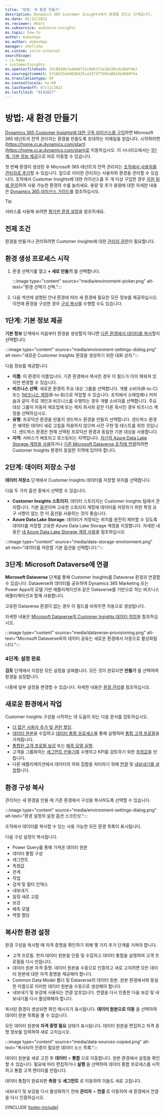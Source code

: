 ```yaml
---
title: '방법: 새 환경 만들기'
description: Dynamics 365 Customer Insights에서 환경을 만드는 단계입니다.
ms.date: 05/31/2022
ms.reviewer: mhart
ms.subservice: audience-insights
ms.topic: how-to
author: mukeshpo
ms.author: mukeshpo
manager: shellyha
ms.custom: intro-internal
searchScope:
- ci-home
- customerInsights
ms.openlocfilehash: 33c8910b7a4dd8723c0d62f2e28228cd2d8df4b7
ms.sourcegitcommit: 5716025eb4828425ca237377b02a892de8689f4a
ms.translationtype: HT
ms.contentlocale: ko-KR
ms.lasthandoff: 07/13/2022
ms.locfileid: "9142827"
---
```

# <a name="how-to-create-a-new-environment"></a>방법: 새 환경 만들기

[Dynamics 365 Customer Insights에 대한 구독 라이선스를 구입](paid-license.md)하면 Microsoft 365 테넌트의 전역 관리자는 환경을 만들도록 초대하는 이메일을 받습니다. 시작하려면 [https://home.ci.ai.dynamics.com/start](https://home.ci.ai.dynamics.com/start)로 이동하십시오. 이 시나리오에서는 [1단계: 기본 정보 제공](#step-1-provide-basic-information)으로 바로 이동할 수 있습니다.

첫 번째 환경이 생성된 후 Microsoft 365 테넌트의 전역 관리자는 [조직에서 사용자를 관리자로 추가](permissions.md)할 수 있습니다. 앞으로 이러한 관리자는 사용자와 환경을 관리할 수 있습니다. 조직에서 Customer Insights에 대한 라이선스를 두 개 이상 구입한 경우 [지원 팀에 문의](https://go.microsoft.com/fwlink/?linkid=2079641)하여 사용 가능한 환경의 수를 늘리세요. 용량 및 추가 용량에 대한 자세한 내용은 [Dynamics 365 라이선스 가이드](https://go.microsoft.com/fwlink/?LinkId=866544)를 참조하십시오.

> [!TIP]
> 서비스를 사용해 보려면 [평가판 환경 설정](trial-signup.md)을 참조하세요.

## <a name="prerequisites"></a>전제 조건

환경을 만들거나 관리하려면 Customer Insights에 대한 [관리자 권한](permissions.md)이 필요합니다.

## <a name="start-the-environment-creation-process"></a>환경 생성 프로세스 시작

1. 환경 선택기를 열고 **+ 새로 만들기** 를 선택합니다.
  
   :::image type="content" source="media/environment-picker.png" alt-text="환경 선택기 선택.":::

1. 다음 섹션에 설명된 안내 환경에 따라 새 환경에 필요한 모든 정보를 제공하십시오. 이전에 환경을 구성한 경우 [구성 복사](#copy-the-environment-configuration)를 수행할 수도 있습니다.

## <a name="step-1-provide-basic-information"></a>1단계: 기본 정보 제공

**기본 정보** 단계에서 처음부터 환경을 생성할지 아니면 [다른 환경에서 데이터를 복사](#copy-the-environment-configuration)할지 선택합니다.

   :::image type="content" source="media/environment-settings-dialog.png" alt-text="새로운 Customer Insights 환경을 생성하기 위한 대화 상자.":::

다음 정보를 제공합니다.

- **이름**: 이 환경의 이름입니다. 기존 환경에서 복사한 경우 이 필드가 이미 채워져 있지만 변경할 수 있습니다.
- **비즈니스 선택**: 새로운 환경의 주요 대상 그룹을 선택합니다. 개별 소비자(B-to-C) 또는 [1비즈니스 계정](work-with-business-accounts.md)(B-to-B)으로 작업할 수 있습니다. 조직에서 소매업체나 커피숍과 같이 주로 개인과 비즈니스를 수행하는 경우 개별 소비자를 선택합니다. 주요 대상 그룹이 자동차 제조업체 또는 제지 회사와 같은 다른 회사인 경우 비즈니스 계정을 선택하십시오.
- **유형**: 프로덕션 환경을 만들지 샌드박스 환경을 만들지 선택합니다. 샌드박스 환경은 예약된 데이터 새로 고침을 허용하지 않으며 사전 구현 및 테스트를 위한 것입니다. 샌드박스 환경은 현재 선택된 프로덕션 환경과 동일한 기본 대상을 사용합니다.
- **지역**: 서비스가 배포되고 호스팅되는 지역입니다. [자신의 Azure Data Lake Storage 계정을 사용](own-data-lake-storage.md)하거나 [기존 Microsoft Dataverse 조직에 연결](customer-insights-dataverse.md)하려면 Customer Insights 환경이 동일한 지역에 있어야 합니다.

## <a name="step-2-configure-data-storage"></a>2단계: 데이터 저장소 구성

**데이터 저장소** 단계에서 Customer Insights 데이터를 저장할 위치를 선택합니다.

다음 두 가지 옵션 중에서 선택할 수 있습니다.

- **Customer Insights 스토리지**: 데이터 스토리지는 Customer Insights 팀에서 관리합니다. 기본 옵션이며 고유한 스토리지 계정에 데이터를 저장하기 위한 특정 요구 사항이 없는 한 이 옵션을 사용하는 것이 좋습니다.
- **Azure Data Lake Storage**: 데이터가 저장되는 위치를 완전히 제어할 수 있도록 데이터를 저장할 고유한 Azure Data Lake Storage 계정을 지정합니다. 자세한 내용은 [내 Azure Data Lake Storage 계정 사용](own-data-lake-storage.md)을 참조하십시오.

:::image type="content" source="media/data-storage-environment.png" alt-text="데이터를 저장할 기본 옵션을 선택합니다.":::

## <a name="step-3-connect-to-microsoft-dataverse"></a>3단계: Microsoft Dataverse에 연결

**Microsoft Dataverse** 단계를 통해 Customer Insights를 Dataverse 환경과 연결할 수 있습니다. Dataverse와 데이터를 공유하여 Dynamics 365 Marketing 또는 Power Apps의 모델 기반 애플리케이션과 같은 Dataverse를 기반으로 하는 비즈니스 애플리케이션과 함께 사용합니다.

고유한 Dataverse 환경이 없는 경우 이 필드를 비워두면 자동으로 생성됩니다.

자세한 내용은 [Microsoft Dataverse의 Customer Insights 데이터 작업](customer-insights-dataverse.md)을 참조하십시오.

:::image type="content" source="media/dataverse-provisioning.png" alt-text="Microsoft Dataverse와의 데이터 공유는 새로운 환경에서 자동으로 활성화됩니다.":::

### <a name="step-4-finalize-the-settings"></a>4단계: 설정 완료

**검토** 단계에서 지정된 모든 설정을 살펴봅니다. 모든 것이 완료되면 **만들기** 를 선택하여 환경을 설정합니다.

나중에 일부 설정을 변경할 수 있습니다. 자세한 내용은 [환경 관리](manage-environments.md)를 참조하십시오.

## <a name="work-with-your-new-environment"></a>새로운 환경에서 작업

Customer Insights 구성을 시작하는 데 도움이 되는 다음 문서를 검토하십시오.

- [더 많은 사용자 추가 및 권한 할당](permissions.md).
- [데이터 원본](data-sources.md)을 수집하고 [데이터 통합 프로세스](data-unification.md)를 통해 실행하여 [통합 고객 프로필](customer-profiles.md)을 가져옵니다.
- [통합된 고객 프로필 보강](enrichment-hub.md) 또는 [예측 모델 실행](predictions-overview.md).
- 고객을 그룹화하는 [세그먼트 만들기](segments.md)를 수행하고 KPI를 검토하기 위한 [측정값](measures.md)을 만듭니다.
- 다른 애플리케이션에서 데이터의 하위 집합을 처리하기 위해 [연결](connections.md) 및 [내보내기를 설정](export-destinations.md)합니다.

## <a name="copy-the-environment-configuration"></a>환경 구성 복사

관리자는 새 환경을 만들 때 기존 환경에서 구성을 복사하도록 선택할 수 있습니다.

:::image type="content" source="media/environment-settings-dialog.png" alt-text="환경 설정의 설정 옵션 스크린샷.":::

조직에서 데이터를 복사할 수 있는 사용 가능한 모든 환경 목록이 표시됩니다.

다음 구성 설정이 복사됩니다.

- Power Query를 통해 가져온 데이터 원본
- 데이터 통합 구성
- 세그먼트
- 측정값
- 관계
- 작업
- 검색 및 필터 인덱스
- 내보내기
- 일정 새로 고침
- 보강
- 예측 모델
- 역할 할당

## <a name="set-up-a-copied-environment"></a>복사한 환경 설정

환경 구성을 복사할 때 자격 증명을 확인하기 위해 몇 가지 추가 단계를 거쳐야 합니다.

- 고객 프로필. 먼저 데이터 원본을 인증 및 수집하고 데이터 통합을 실행하여 고객 프로필을 다시 만듭니다.
- 데이터 원본 자격 증명. 데이터 원본을 수동으로 인증하고 새로 고치려면 모든 데이터 원본에 대한 자격 증명을 제공해야 합니다.
- Common Data Model 폴더 및 Dataverse의 데이터 원본. 원본 환경에서와 동일한 이름으로 이러한 데이터 원본을 수동으로 생성해야 합니다.
- 내보내기 및 보강에 사용되는 연결 암호입니다. 연결을 다시 인증한 다음 보강 및 내보내기를 다시 활성화해야 합니다.

복사된 환경이 생성되면 확인 메시지가 표시됩니다. **데이터 원본으로 이동** 을 선택하여 데이터 원본 목록을 볼 수 있습니다.

모든 데이터 원본에 **자격 증명 필요** 상태가 표시됩니다. 데이터 원본을 편집하고 자격 증명 정보를 입력하여 새로 고치십시오.

:::image type="content" source="media/data-sources-copied.png" alt-text="복사되어 인증이 필요한 데이터 소스 목록.":::

데이터 원본을 새로 고친 후 **데이터** > **통합** 으로 이동합니다. 원본 환경에서 설정을 확인할 수 있습니다. 필요에 따라 편집하거나 **실행** 을 선택하여 데이터 통합 프로세스를 시작하고 통합 고객 엔터티를 만듭니다.

데이터 통합이 완료되면 **측정** 및 **세그먼트** 로 이동하여 이들도 새로 고칩니다.

내보내기 및 보강을 다시 활성화하기 전에 **관리자** > **연결** 로 이동하여 새 환경에서 연결을 다시 인증하십시오.

[!INCLUDE [footer-include](includes/footer-banner.md)]
